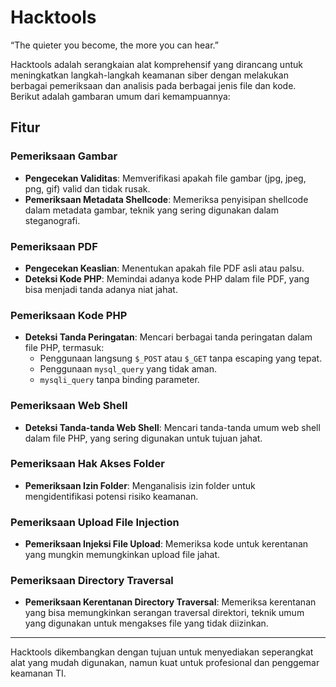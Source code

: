 # Hacktools

“The quieter you become, the more you can hear.”

Hacktools adalah serangkaian alat komprehensif yang dirancang untuk meningkatkan langkah-langkah keamanan siber dengan melakukan berbagai pemeriksaan dan analisis pada berbagai jenis file dan kode. Berikut adalah gambaran umum dari kemampuannya:

## Fitur

### Pemeriksaan Gambar
- **Pengecekan Validitas**: Memverifikasi apakah file gambar (jpg, jpeg, png, gif) valid dan tidak rusak.
- **Pemeriksaan Metadata Shellcode**: Memeriksa penyisipan shellcode dalam metadata gambar, teknik yang sering digunakan dalam steganografi.

### Pemeriksaan PDF
- **Pengecekan Keaslian**: Menentukan apakah file PDF asli atau palsu.
- **Deteksi Kode PHP**: Memindai adanya kode PHP dalam file PDF, yang bisa menjadi tanda adanya niat jahat.

### Pemeriksaan Kode PHP
- **Deteksi Tanda Peringatan**: Mencari berbagai tanda peringatan dalam file PHP, termasuk:
  - Penggunaan langsung `$_POST` atau `$_GET` tanpa escaping yang tepat.
  - Penggunaan `mysql_query` yang tidak aman.
  - `mysqli_query` tanpa binding parameter.

### Pemeriksaan Web Shell
- **Deteksi Tanda-tanda Web Shell**: Mencari tanda-tanda umum web shell dalam file PHP, yang sering digunakan untuk tujuan jahat.

### Pemeriksaan Hak Akses Folder
- **Pemeriksaan Izin Folder**: Menganalisis izin folder untuk mengidentifikasi potensi risiko keamanan.

### Pemeriksaan Upload File Injection
- **Pemeriksaan Injeksi File Upload**: Memeriksa kode untuk kerentanan yang mungkin memungkinkan upload file jahat.

### Pemeriksaan Directory Traversal
- **Pemeriksaan Kerentanan Directory Traversal**: Memeriksa kerentanan yang bisa memungkinkan serangan traversal direktori, teknik umum yang digunakan untuk mengakses file yang tidak diizinkan.

---

Hacktools dikembangkan dengan tujuan untuk menyediakan seperangkat alat yang mudah digunakan, namun kuat untuk profesional dan penggemar keamanan TI.
